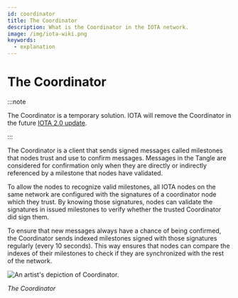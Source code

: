 ```yaml
---
id: coordinator
title: The Coordinator
description: What is the Coordinator in the IOTA network.
image: /img/iota-wiki.png
keywords:
  - explanation
---
```


# The Coordinator

:::note

The Coordinator is a temporary solution. IOTA will remove the Coordinator in the future [IOTA 2.0 update](./roadmap-to-decentralization.md).

:::

The Coordinator is a client that sends signed messages called milestones that nodes trust and use to confirm messages. Messages in the Tangle are considered for confirmation only when they are directly or indirectly referenced by a milestone that nodes have validated.

To allow the nodes to recognize valid milestones, all IOTA nodes on the same network are configured with the signatures of a coordinator node which they trust. By knowing those signatures, nodes can validate the signatures in issued milestones to verify whether the trusted Coordinator did sign them.

To ensure that new messages always have a chance of being confirmed, the Coordinator sends indexed milestones signed with those signatures regularly (every 10 seconds). This way ensures that nodes can compare the indexes of their milestones to check if they are synchronized with the rest of the network.

![An artist's depiction of Coordinator.](/img/learn/milestones.gif 'Click to see the full-sized image.')

_The Coordinator_

